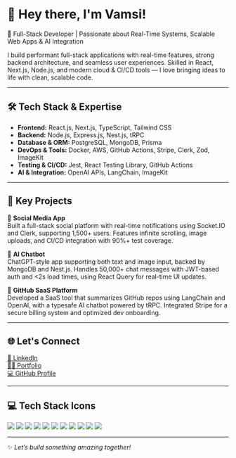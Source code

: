 # 👋 Hey there, I'm Vamsi!

🎯 Full-Stack Developer | Passionate about Real-Time Systems, Scalable Web Apps & AI Integration

I build performant full-stack applications with real-time features, strong backend architecture, and seamless user experiences. Skilled in React, Next.js, Node.js, and modern cloud & CI/CD tools — I love bringing ideas to life with clean, scalable code.

---

## 🛠 Tech Stack & Expertise

- **Frontend:** React.js, Next.js, TypeScript, Tailwind CSS  
- **Backend:** Node.js, Express.js, Nest.js, tRPC  
- **Database & ORM:** PostgreSQL, MongoDB, Prisma  
- **DevOps & Tools:** Docker, AWS, GitHub Actions, Stripe, Clerk, Zod, ImageKit  
- **Testing & CI/CD:** Jest, React Testing Library, GitHub Actions  
- **AI & Integration:** OpenAI APIs, LangChain, ImageKit

---

## 🚀 Key Projects

🔹 **Social Media App**  
Built a full-stack social platform with real-time notifications using Socket.IO and Clerk, supporting 1,500+ users. Features infinite scrolling, image uploads, and CI/CD integration with 90%+ test coverage.

🔹 **AI Chatbot**  
ChatGPT-style app supporting both text and image input, backed by MongoDB and Nest.js. Handles 50,000+ chat messages with JWT-based auth and <2s load times, using React Query for real-time UI updates.

🔹 **GitHub SaaS Platform**  
Developed a SaaS tool that summarizes GitHub repos using LangChain and OpenAI, with a typesafe AI chatbot powered by tRPC. Integrated Stripe for a secure billing system and optimized dev onboarding.

---

## 🌐 Let's Connect

<a href="https://www.linkedin.com/in/vamsi0874/" target="_blank">🔗 LinkedIn</a>  
<a href="https://portfolio-mocha-phi-37.vercel.app/" target="_blank">🧑‍💻 Portfolio</a>  
<a href="https://github.com/vamsi0874" target="_blank">💻 GitHub Profile</a>

---

## 💻 Tech Stack Icons

<img src="https://img.shields.io/badge/Next.js-black?logo=next.js" />
<img src="https://img.shields.io/badge/React-20232a?logo=react&logoColor=61DAFB" />
<img src="https://img.shields.io/badge/TailwindCSS-06B6D4?logo=tailwindcss&logoColor=white" />
<img src="https://img.shields.io/badge/Node.js-339933?logo=node.js&logoColor=white" />
<img src="https://img.shields.io/badge/Express.js-000000?logo=express&logoColor=white" />
<img src="https://img.shields.io/badge/NestJS-E0234E?logo=nestjs&logoColor=white" />
<img src="https://img.shields.io/badge/PostgreSQL-336791?logo=postgresql&logoColor=white" />
<img src="https://img.shields.io/badge/MongoDB-47A248?logo=mongodb&logoColor=white" />
<img src="https://img.shields.io/badge/Docker-2496ED?logo=docker&logoColor=white" />
<img src="https://img.shields.io/badge/Jest-C21325?logo=jest&logoColor=white" />
<img src="https://img.shields.io/badge/Stripe-635BFF?logo=stripe&logoColor=white" />

---

✨ *Let’s build something amazing together!*
